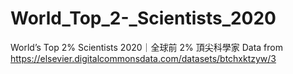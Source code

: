 # World_Top_2-_Scientists_2020
World’s Top 2% Scientists 2020｜全球前 2% 頂尖科學家
Data from https://elsevier.digitalcommonsdata.com/datasets/btchxktzyw/3
